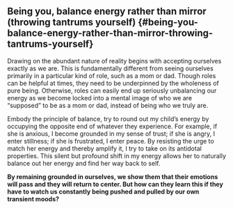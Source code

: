## Being you, balance energy rather than mirror (throwing tantrums yourself) {#being-you-balance-energy-rather-than-mirror-throwing-tantrums-yourself}

Drawing on the abundant nature of reality begins with accepting ourselves exactly as we are. This is fundamentally different from seeing ourselves primarily in a particular kind of role, such as a mom or dad. Though roles can be helpful at times, they need to be underpinned by the wholeness of pure being. Otherwise, roles can easily end up seriously unbalancing our energy as we become locked into a mental image of who we are “supposed” to be as a mom or dad, instead of being who we truly are.

Embody the principle of balance, try to round out my child’s energy by occupying the opposite end of whatever they experience. For example, if she is anxious, I become grounded in my sense of trust; if she is angry, I enter stillness; if she is frustrated, I enter peace. By resisting the urge to match her energy and thereby amplify it, I try to take on its antidotal properties. This silent but profound shift in my energy allows her to naturally balance out her energy and find her way back to self.

**By remaining grounded in ourselves, we show them that their emotions will pass and they will return to center. But how can they learn this if they have to watch us constantly being pushed and pulled by our own transient moods?**